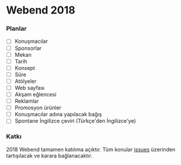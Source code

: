 # Webend 2018

### Planlar

- [ ] Konuşmacılar
- [ ] Sponsorlar
- [ ] Mekan
- [ ] Tarih
- [ ] Konsept
- [ ] Süre
- [ ] Atölyeler
- [ ] Web sayfası
- [ ] Akşam eğlencesi
- [ ] Reklamlar
- [ ] Promosyon ürünler
- [ ] Konuşmacılar adına yapılacak bağış
- [ ] Spontane İngilizce çeviri (Türkçe'den İngilizce'ye)

### Katkı

2018 Webend tamamen katılıma açıktır. Tüm konular [issues](https://github.com/Webendorg/2018/issues) üzerinden tartışılacak ve karara bağlanacaktır.
